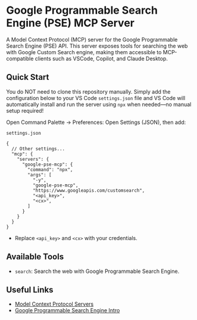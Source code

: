 # Google Programmable Search Engine (PSE) MCP Server

A Model Context Protocol (MCP) server for the Google Programmable Search Engine (PSE) API. This server exposes tools for searching the web with Google Custom Search engine, making them accessible to MCP-compatible clients such as VSCode, Copilot, and Claude Desktop.

## Quick Start

You do NOT need to clone this repository manually. Simply add the configuration below to your VS Code `settings.json` file and VS Code will automatically install and run the server using `npx` when needed—no manual setup required!

Open Command Palette → Preferences: Open Settings (JSON), then add:

`settings.json`
```jsonc
{
  // Other settings...
  "mcp": {
    "servers": {
      "google-pse-mcp": {
        "command": "npx",
        "args": [
          "-y",
          "google-pse-mcp",
          "https://www.googleapis.com/customsearch",
          "<api_key>",
          "<cx>",
        ]
      }
    }
  }
}
```

- Replace `<api_key>` and `<cx>` with your credentials.

## Available Tools

- `search`: Search the web with Google Programmable Search Engine.

## Useful Links

- [Model Context Protocol Servers](https://github.com/modelcontextprotocol/servers)
- [Google Programmable Search Engine Intro](https://developers.google.com/custom-search/v1/overview)
